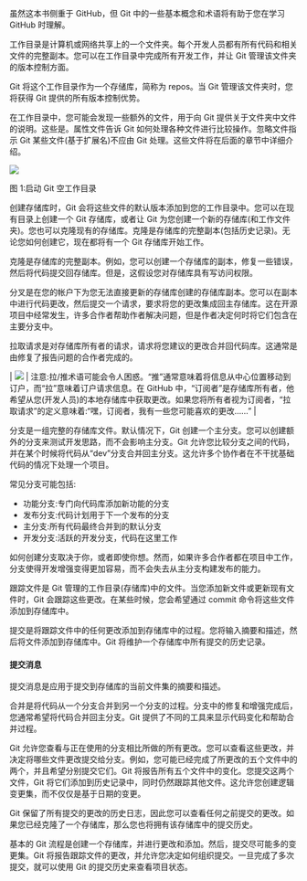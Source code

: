 虽然这本书侧重于 GitHub，但 Git 中的一些基本概念和术语将有助于您在学习 GitHub 时理解。

工作目录是计算机或网络共享上的一个文件夹。每个开发人员都有所有代码和相关文件的完整副本。您可以在工作目录中完成所有开发工作，并让 Git 管理该文件夹的版本控制方面。

Git 将这个工作目录作为一个存储库，简称为 repos。当 Git 管理该文件夹时，您将获得 Git 提供的所有版本控制优势。

在工作目录中，您可能会发现一些额外的文件，用于向 Git 提供关于文件夹中文件的说明。这些是。属性文件告诉 Git 如何处理各种文件进行比较操作。忽略文件指示 Git 某些文件(基于扩展名)不应由 Git 处理。这些文件将在后面的章节中详细介绍。

![](../images/00004.jpeg)

图 1:启动 Git 空工作目录

创建存储库时，Git 会将这些文件的默认版本添加到您的工作目录中。您可以在现有目录上创建一个 Git 存储库，或者让 Git 为您创建一个新的存储库(和工作文件夹)。您也可以克隆现有的存储库。克隆是存储库的完整副本(包括历史记录)。无论您如何创建它，现在都将有一个 Git 存储库开始工作。

克隆是存储库的完整副本。例如，您可以创建一个存储库的副本，修复一些错误，然后将代码提交回存储库。但是，这假设您对存储库具有写访问权限。

分叉是在您的帐户下为您无法直接更新的存储库创建的存储库副本。您可以在副本中进行代码更改，然后提交一个请求，要求将您的更改集成回主存储库。这在开源项目中经常发生，许多合作者帮助作者解决问题，但是作者决定何时将它们包含在主要分支中。

拉取请求是对存储库所有者的请求，请求将您建议的更改合并回代码库。这通常是由修复了报告问题的合作者完成的。

| ![](../images/00003.gif) | 注意:拉/推术语可能会令人困惑。“推”通常意味着将信息从中心位置移动到订户，而“拉”意味着订户请求信息。在 GitHub 中，“订阅者”是存储库所有者，他希望从您(开发人员)的本地存储库中获取更改。如果您将所有者视为订阅者，“拉取请求”的定义意味着:“嘿，订阅者，我有一些您可能喜欢的更改……” |

分支是一组完整的存储库文件。默认情况下，Git 创建一个主分支。您可以创建额外的分支来测试开发思路，而不会影响主分支。Git 允许您比较分支之间的代码，并在某个时候将代码从“dev”分支合并回主分支。这允许多个协作者在不干扰基础代码的情况下处理一个项目。

常见分支可能包括:

*   功能分支:专门向代码库添加新功能的分支
*   发布分支:代码计划用于下一个发布的分支
*   主分支:所有代码最终合并到的默认分支
*   开发分支:活跃的开发分支，代码在这里工作

如何创建分支取决于你，或者即使你想。然而，如果许多合作者都在项目中工作，分支使得开发增强变得更加容易，而不会失去从主分支构建发布的能力。

跟踪文件是 Git 管理的工作目录(存储库)中的文件。当您添加新文件或更新现有文件时，Git 会跟踪这些更改。在某些时候，您会希望通过 commit 命令将这些文件添加到存储库中。

提交是将跟踪文件中的任何更改添加到存储库中的过程。您将输入摘要和描述，然后将文件添加到存储库中。Git 将维护一个存储库中所有提交的历史记录。

#### 提交消息

提交消息是应用于提交到存储库的当前文件集的摘要和描述。

合并是将代码从一个分支合并到另一个分支的过程。分支中的修复和增强完成后，您通常希望将代码合并回主分支。Git 提供了不同的工具来显示代码变化和帮助合并过程。

Git 允许您查看与正在使用的分支相比所做的所有更改。您可以查看这些更改，并决定将哪些文件更改提交给分支。例如，您可能已经完成了所更改的五个文件中的两个，并且希望分别提交它们。Git 将报告所有五个文件中的变化。您提交这两个文件，Git 将它们添加到历史记录中，同时仍然跟踪其他文件。这允许您创建逻辑变更集，而不仅仅是基于日期的变更。

Git 保留了所有提交的更改的历史日志，因此您可以查看任何之前提交的更改。如果您已经克隆了一个存储库，那么您也将拥有该存储库中的提交历史。

基本的 Git 流程是创建一个存储库，并进行更改和添加。然后，提交尽可能多的变更集。Git 将报告跟踪文件的更改，并允许您决定如何组织提交。一旦完成了多次提交，就可以使用 Git 的提交历史来查看项目状态。